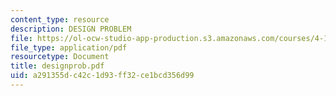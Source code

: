 ```yaml
---
content_type: resource
description: DESIGN PROBLEM
file: https://ol-ocw-studio-app-production.s3.amazonaws.com/courses/4-184-architectural-design-workshops-computational-design-for-housing-spring-2002/a291355dc42c1d93ff32ce1bcd356d99_designprob.pdf
file_type: application/pdf
resourcetype: Document
title: designprob.pdf
uid: a291355d-c42c-1d93-ff32-ce1bcd356d99
---
```

